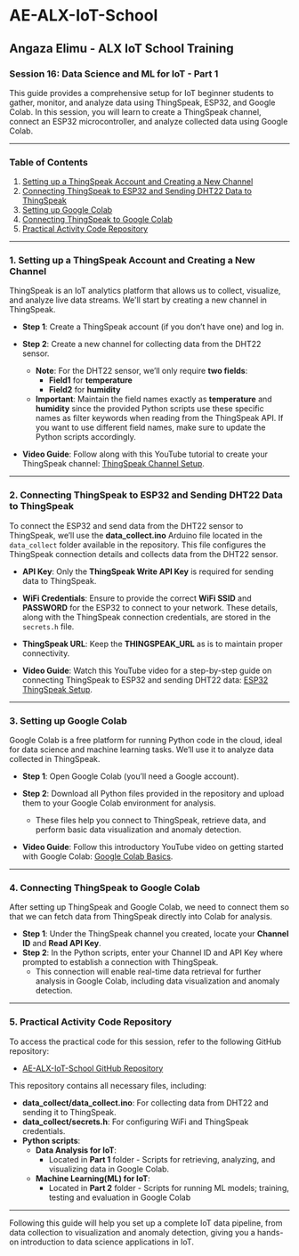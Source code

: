 # AE-ALX-IoT-School
## Angaza Elimu - ALX IoT School Training

### Session 16: Data Science and ML for IoT - Part 1

This guide provides a comprehensive setup for IoT beginner students to gather, monitor, and analyze data using ThingSpeak, ESP32, and Google Colab. In this session, you will learn to create a ThingSpeak channel, connect an ESP32 microcontroller, and analyze collected data using Google Colab.

---

### Table of Contents
1. [Setting up a ThingSpeak Account and Creating a New Channel](#1-setting-up-a-thingspeak-account-and-creating-a-new-channel)
2. [Connecting ThingSpeak to ESP32 and Sending DHT22 Data to ThingSpeak](#2-connecting-thingspeak-to-esp32-and-sending-dht22-data-to-thingspeak)
3. [Setting up Google Colab](#3-setting-up-google-colab)
4. [Connecting ThingSpeak to Google Colab](#4-connecting-thingspeak-to-google-colab)
5. [Practical Activity Code Repository](#5-practical-activity-code-repository)

---

### 1. Setting up a ThingSpeak Account and Creating a New Channel
ThingSpeak is an IoT analytics platform that allows us to collect, visualize, and analyze live data streams. We'll start by creating a new channel in ThingSpeak.

- **Step 1**: Create a ThingSpeak account (if you don’t have one) and log in.
- **Step 2**: Create a new channel for collecting data from the DHT22 sensor.
  - **Note**: For the DHT22 sensor, we’ll only require **two fields**:
    - **Field1** for **temperature**
    - **Field2** for **humidity**
  - **Important**: Maintain the field names exactly as **temperature** and **humidity** since the provided Python scripts use these specific names as filter keywords when reading from the ThingSpeak API. If you want to use different field names, make sure to update the Python scripts accordingly.

- **Video Guide**: Follow along with this YouTube tutorial to create your ThingSpeak channel: [ThingSpeak Channel Setup](https://youtu.be/8fcQuMRSNBw).

---

### 2. Connecting ThingSpeak to ESP32 and Sending DHT22 Data to ThingSpeak
To connect the ESP32 and send data from the DHT22 sensor to ThingSpeak, we’ll use the **data_collect.ino** Arduino file located in the `data_collect` folder available in the repository. This file configures the ThingSpeak connection details and collects data from the DHT22 sensor.

- **API Key**: Only the **ThingSpeak Write API Key** is required for sending data to ThingSpeak.
- **WiFi Credentials**: Ensure to provide the correct **WiFi SSID** and **PASSWORD** for the ESP32 to connect to your network. These details, along with the ThingSpeak connection credentials, are stored in the `secrets.h` file.
- **ThingSpeak URL**: Keep the **THINGSPEAK_URL** as is to maintain proper connectivity.

- **Video Guide**: Watch this YouTube video for a step-by-step guide on connecting ThingSpeak to ESP32 and sending DHT22 data: [ESP32 ThingSpeak Setup](https://youtu.be/f4ps1oCYeKk).

---

### 3. Setting up Google Colab
Google Colab is a free platform for running Python code in the cloud, ideal for data science and machine learning tasks. We’ll use it to analyze data collected in ThingSpeak.

- **Step 1**: Open Google Colab (you’ll need a Google account).
- **Step 2**: Download all Python files provided in the repository and upload them to your Google Colab environment for analysis.
  - These files help you connect to ThingSpeak, retrieve data, and perform basic data visualization and anomaly detection.

- **Video Guide**: Follow this introductory YouTube video on getting started with Google Colab: [Google Colab Basics](https://youtu.be/RLYoEyIHL6A).

---

### 4. Connecting ThingSpeak to Google Colab
After setting up ThingSpeak and Google Colab, we need to connect them so that we can fetch data from ThingSpeak directly into Colab for analysis.

- **Step 1**: Under the ThingSpeak channel you created, locate your **Channel ID** and **Read API Key**.
- **Step 2**: In the Python scripts, enter your Channel ID and API Key where prompted to establish a connection with ThingSpeak.
  - This connection will enable real-time data retrieval for further analysis in Google Colab, including data visualization and anomaly detection.

---

### 5. Practical Activity Code Repository
To access the practical code for this session, refer to the following GitHub repository:
- [AE-ALX-IoT-School GitHub Repository](https://github.com/ellie-ochieno/AE-ALX-IoT-School)

This repository contains all necessary files, including:
  - **data_collect/data_collect.ino**: For collecting data from DHT22 and sending it to ThingSpeak.
  - **data_collect/secrets.h**: For configuring WiFi and ThingSpeak credentials.
  - **Python scripts**: 
    - **Data Analysis for IoT**: 
      - Located in **Part 1** folder - Scripts for retrieving, analyzing, and visualizing data in Google Colab.
    - **Machine Learning(ML) for IoT**: 
      - Located in **Part 2** folder - Scripts for running ML models; training, testing and evaluation in Google Colab

---

Following this guide will help you set up a complete IoT data pipeline, from data collection to visualization and anomaly detection, giving you a hands-on introduction to data science applications in IoT.
